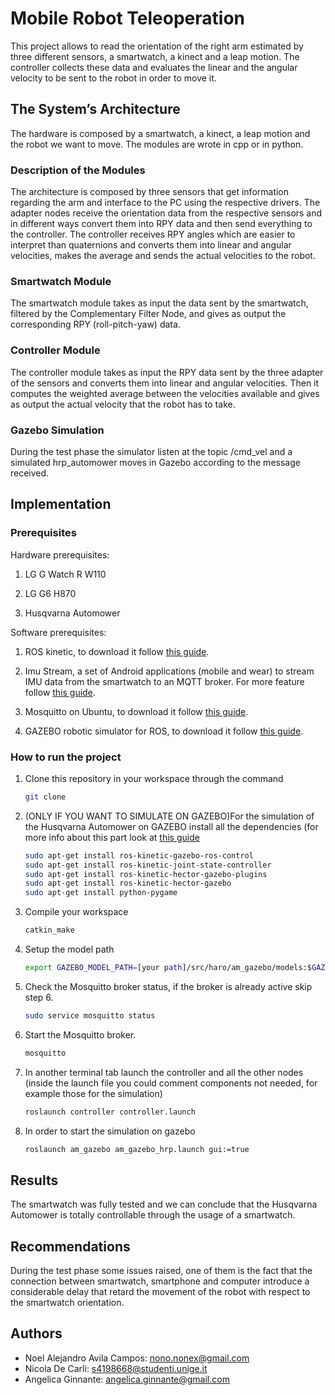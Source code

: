# Mobile Robot Teleoperation

This project allows to read the orientation of the right arm estimated by three different sensors, a smartwatch, a kinect and a leap motion. The controller collects these data and evaluates the linear and the angular velocity to be sent to the robot in order to move it. 

## The System’s Architecture

The hardware is composed by a smartwatch, a kinect, a leap motion and the robot we want to move. The modules are wrote in cpp or in python.

### Description of the Modules

The architecture is composed by three sensors that get information regarding the arm and interface to the PC using the respective drivers. The adapter nodes receive the orientation data from the respective sensors and in different ways convert them into RPY data and then send everything to the controller. The controller receives RPY angles which are easier to interpret than quaternions and converts them into linear and angular velocities, makes the average and sends the actual velocities to the robot.  

### Smartwatch Module 

The smartwatch module takes as input the data sent by the smartwatch, filtered by the Complementary Filter Node, and gives as output the corresponding RPY (roll-pitch-yaw) data.

### Controller Module 

The controller module takes as input the RPY data sent by the three adapter of the sensors and converts them into linear and angular velocities. Then it computes the weighted average between the velocities available and gives as output the actual velocity that the robot has to take.

### Gazebo Simulation

During the test phase the simulator listen at the topic /cmd_vel and a simulated hrp_automower moves in Gazebo according to the message received.

## Implementation

### Prerequisites

Hardware prerequisites:

1. LG G Watch R W110

1. LG G6 H870

1. Husqvarna Automower

Software prerequisites:

1. ROS kinetic, to download it follow [this guide](http://wiki.ros.org/kinetic/Installation/Ubuntu).

1. Imu Stream, a set of Android applications (mobile and wear) to stream IMU data from the smartwatch to an MQTT broker. For more feature follow [this guide](http://github.com/EmaroLab/imu_stream).

1. Mosquitto on Ubuntu, to download it follow [this guide](https://www.digitalocean.com/community/tutorials/how-to-install-and-secure-the-mosquitto-mqtt-messaging-broker-on-ubuntu-16-04).

1. GAZEBO robotic simulator for ROS, to download it follow [this guide](http://gazebosim.org/tutorials?tut=ros_installing). 

### How to run the project
1. Clone this repository in your workspace through the command 
	```bash
    git clone
    ```
1. (ONLY IF YOU WANT TO SIMULATE ON GAZEBO)For the simulation of the Husqvarna Automower on GAZEBO install all the dependencies (for more info about this part look at [this guide](https://github.com/HusqvarnaResearch/hrp/blob/master/Startup%20Guide%20HRP.pdf) 
	```bash
	sudo apt-get install ros-kinetic-gazebo-ros-control
	sudo apt-get install ros-kinetic-joint-state-controller
	sudo apt-get install ros-kinetic-hector-gazebo-plugins
	sudo apt-get install ros-kinetic-hector-gazebo
	sudo apt-get install python-pygame
	```
1. Compile your workspace
	```bash
	catkin_make
	```
1. Setup the model path
	```bash
	export GAZEBO_MODEL_PATH=[your path]/src/haro/am_gazebo/models:$GAZEBO_MODEL_PATH
	```


1. Check the Mosquitto broker status, if the broker is already active skip step 6.
    ```bash
    sudo service mosquitto status
    ```
1. Start the Mosquitto broker.
    ```bash
    mosquitto
    ```
1. In another terminal tab launch the controller and all the other nodes (inside the launch file you could comment components not needed, for example those
 for the simulation)
	```bash
    roslaunch controller controller.launch
    ```
1. In order to start the simulation on gazebo
	```bash
    roslaunch am_gazebo am_gazebo_hrp.launch gui:=true
    ```
## Results
The smartwatch was fully tested and we can conclude that the Husqvarna Automower is totally controllable through the usage of a smartwatch.

## Recommendations
During the test phase some issues raised, one of them is the fact that the connection between smartwatch, smartphone and computer introduce a considerable delay that retard the movement of the robot with respect to the smartwatch orientation.

## Authors
* Noel Alejandro Avila Campos: nono.nonex@gmail.com
* Nicola De Carli: s4198668@studenti.unige.it
* Angelica Ginnante: angelica.ginnante@gmail.com

